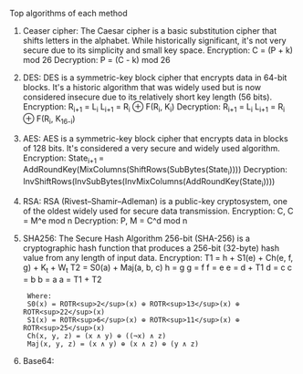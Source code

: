 Top algorithms of each method

1. Ceaser cipher:
    The Caesar cipher is a basic substitution cipher that shifts letters in the alphabet. While historically significant, it's not very secure due to its simplicity and small key space.
    Encryption: 
        C = (P + k) mod 26
    Decryption: 
        P = (C - k) mod 26

2. DES:
    DES is a symmetric-key block cipher that encrypts data in 64-bit blocks. It's a historic algorithm that was widely used but is now considered insecure due to its relatively short key length (56 bits).
    Encryption:
        R<sub>i+1</sub> = L<sub>i</sub>
        L<sub>i+1</sub> = R<sub>i</sub> ⊕ F(R<sub>i</sub>, K<sub>i</sub>)
    Decryption:
        R<sub>i+1</sub> = L<sub>i</sub>
        L<sub>i+1</sub> = R<sub>i</sub> ⊕ F(R<sub>i</sub>, K<sub>16-i</sub>)

3. AES:
    AES is a symmetric-key block cipher that encrypts data in blocks of 128 bits. It's considered a very secure and widely used algorithm.   
    Encryption:
        State<sub>i+1</sub> = AddRoundKey(MixColumns(ShiftRows(SubBytes(State<sub>i</sub>))))
    Decryption:
        InvShiftRows(InvSubBytes(InvMixColumns(AddRoundKey(State<sub>i</sub>))))

4. RSA:
    RSA (Rivest–Shamir–Adleman) is a public-key cryptosystem, one of the oldest widely used for secure data transmission.
    Encryption:
        C, C = M^e mod n
    Decryption:
        P, M = C^d mod n
5. SHA256:
    The Secure Hash Algorithm 256-bit (SHA-256) is a cryptographic hash function that produces a 256-bit (32-byte) hash value from any length of input data.
    Encryption:
        T1 = h + S1(e) + Ch(e, f, g) + K<sub>t</sub> + W<sub>t</sub>
        T2 = S0(a) + Maj(a, b, c)
        h = g
        g = f
        f = e
        e = d + T1
        d = c
        c = b
        b = a
        a = T1 + T2
        
        Where:
        S0(x) = ROTR<sup>2</sup>(x) ⊕ ROTR<sup>13</sup>(x) ⊕ ROTR<sup>22</sup>(x)
        S1(x) = ROTR<sup>6</sup>(x) ⊕ ROTR<sup>11</sup>(x) ⊕ ROTR<sup>25</sup>(x)
        Ch(x, y, z) = (x ∧ y) ⊕ ((¬x) ∧ z)
        Maj(x, y, z) = (x ∧ y) ⊕ (x ∧ z) ⊕ (y ∧ z)

6. Base64:
    